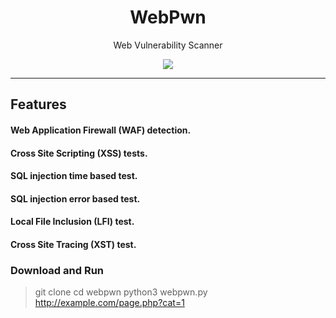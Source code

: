 <h1 align="center">WebPwn</h1>
<p align="center"Web Vuln Detector</p>
<p align="center">Web Vulnerability Scanner</p>
<p align="center"> 
   <img src="https://img.shields.io/badge/language-python-blue.svg">
</p>

***

## Features

#### Web Application Firewall (WAF) detection.
#### Cross Site Scripting (XSS) tests.
#### SQL injection time based test.
#### SQL injection error based test.
#### Local File Inclusion (LFI) test.
#### Cross Site Tracing (XST) test.

### Download and Run

> git clone 
> cd webpwn
> python3 webpwn.py http://example.com/page.php?cat=1

